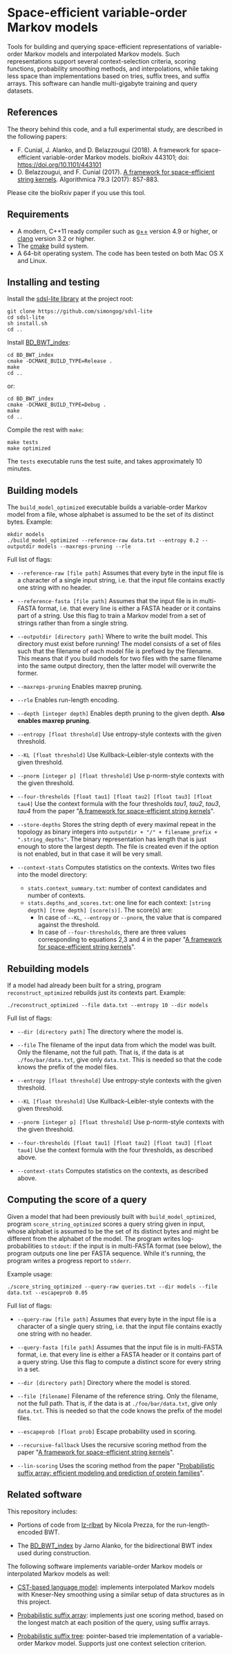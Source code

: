 Space-efficient variable-order Markov models
=========

Tools for building and querying space-efficient representations of variable-order Markov models and interpolated Markov models. Such representations support several context-selection criteria, scoring functions, probability smoothing methods, and interpolations, while taking less space than implementations based on tries, suffix trees, and suffix arrays. This software can handle multi-gigabyte training and query datasets.

References
------------

The theory behind this code, and a full experimental study, are described in the following papers:

* F. Cunial, J. Alanko, and D. Belazzougui (2018). A framework for space-efficient variable-order Markov models. bioRxiv 443101; doi: https://doi.org/10.1101/443101
* D. Belazzougui, and F. Cunial (2017). [A framework for space-efficient string kernels](https://link.springer.com/article/10.1007/s00453-017-0286-4). Algorithmica 79.3 (2017): 857-883.

Please cite the bioRxiv paper if you use this tool.


Requirements
------------

* A modern, C++11 ready compiler such as [g++](https://gcc.gnu.org) version 4.9 or higher, or [clang](https://clang.llvm.org) version 3.2 or higher.
* The [cmake][cmake] build system.
* A 64-bit operating system. The code has been tested on both Mac OS X and Linux.


Installing and testing
------------

Install the [sdsl-lite library](https://github.com/simongog/sdsl-lite) at the project root:

```
git clone https://github.com/simongog/sdsl-lite
cd sdsl-lite
sh install.sh
cd ..
```

Install [BD_BWT_index](https://github.com/jnalanko/BD_BWT_index):

```
cd BD_BWT_index
cmake -DCMAKE_BUILD_TYPE=Release .
make
cd ..
```

or:

```
cd BD_BWT_index
cmake -DCMAKE_BUILD_TYPE=Debug . 
make
cd ..
```

Compile the rest with `make`:

```
make tests
make optimized
```

The `tests` executable runs the test suite, and takes approximately 10 minutes.



Building models
------------

The `build_model_optimized` executable builds a variable-order Markov model from a file, whose alphabet is assumed to be the set of its distinct bytes. Example:

```
mkdir models
./build_model_optimized --reference-raw data.txt --entropy 0.2 --outputdir models --maxreps-pruning --rle
```

Full list of flags:

* `--reference-raw [file path]` Assumes that every byte in the input file is a character of a single input string, i.e. that the input file contains exactly one string with no header.

* `--reference-fasta [file path]` Assumes that the input file is in multi-FASTA format, i.e. that every line is either a FASTA header or it contains part of a string. Use this flag to train a Markov model from a set of strings rather than from a single string.
    
* `--outputdir [directory path]` Where to write the built model. This directory must exist before running! The model consists of a set of files such that the filename of each model file is prefixed by the filename. This means that if you build models for two files with the same filename into the same output directory, then the latter model will overwrite the former.
     
* `--maxreps-pruning` Enables maxrep pruning.
    
* `--rle` Enables run-length encoding.
    
* `--depth [integer depth]` Enables depth pruning to the given depth. **Also enables maxrep pruning**.
   
* `--entropy [float threshold]` Use entropy-style contexts with the given threshold.
   
* `--KL [float threshold]` Use Kullback–Leibler-style contexts with the given threshold.
    
* `--pnorm [integer p] [float threshold]` Use p-norm-style contexts with the given threshold.
    
* `--four-thresholds [float tau1] [float tau2] [float tau3] [float tau4]` Use the context formula with the four thresholds *tau1*, *tau2*, *tau3*, *tau4* from the paper "[A framework for space-efficient string kernels][KERNELSPAPER]".
    
* `--store-depths` Stores the string depth of every maximal repeat in the topology as binary integers into `outputdir + "/" + filename_prefix + ".string_depths"`. The binary representation has length that is just enough to store the largest depth.    The file is created even if the option is not enabled, but in that case it will be very small.

* `--context-stats` Computes statistics on the contexts. Writes two files into the model directory:
  * `stats.context_summary.txt`: number of context candidates and number of contexts.
  * `stats.depths_and_scores.txt`: one line for each context: `[string depth] [tree depth] [score(s)]`. The score(s) are:
    * In case of `--KL`, `--entropy` or `--pnorm`, the value that is compared against the threshold. 
    * In case of `--four-thresholds`, there are three values corresponding to equations 2,3 and 4 in the paper "[A framework for space-efficient string kernels][KERNELSPAPER]".


Rebuilding models
------------

If a model had already been built for a string, program `reconstruct_optimized` rebuilds just its contexts part. Example:

```
./reconstruct_optimized --file data.txt --entropy 10 --dir models
```

Full list of flags:

* `--dir [directory path]` The directory where the model is.

* `--file` The filename of the input data from which the model was built. Only the
    filename, not the full path. That is, if the data is at `./foo/bar/data.txt`,
    give only `data.txt`. This is needed so that the code knows the prefix of the 
    model files.
    
* `--entropy [float threshold]` Use entropy-style contexts with the given threshold.
   
* `--KL [float threshold]` Use Kullback–Leibler-style contexts with the given threshold.
    
* `--pnorm [integer p] [float threshold]` Use p-norm-style contexts with the given threshold.
    
* `--four-thresholds [float tau1] [float tau2] [float tau3] [float tau4]` Use the context formula with the four thresholds, as described above.

* `--context-stats` Computes statistics on the contexts, as described above.



Computing the score of a query
---------

Given a model that had been previously built with `build_model_optimized`, program `score_string_optimized` scores a query string given in input, whose alphabet is assumed to be the set of its distinct bytes and might be different from the alphabet of the model. The program writes log-probabilities to `stdout`: if the input is in multi-FASTA format (see below), the program outputs one line per FASTA sequence. While it's running, the program writes a progress report to `stderr`. 

Example usage:

```
./score_string_optimized --query-raw queries.txt --dir models --file data.txt --escapeprob 0.05
```

Full list of flags:

* `--query-raw [file path]` Assumes that every byte in the input file is a character of a single query string, i.e. that the input file contains exactly one string with no header.

* `--query-fasta [file path]` Assumes that the input file is in multi-FASTA format, i.e. that every line is either a FASTA header or it contains part of a query string. Use this flag to compute a distinct score for every string in a set.
      
* `--dir [directory path]` Directory where the model is stored.
    
* `--file [filename]` Filename of the reference string. Only the filename, not the full path. 
    That is, if the data is at `./foo/bar/data.txt`, give only `data.txt`. This 
    is needed so that the code knows the prefix of the model files.

* `--escapeprob [float prob]` Escape probability used in scoring.

* `--recursive-fallback` Uses the recursive scoring method from the paper "[A framework for space-efficient string kernels][KERNELSPAPER]".

* `--lin-scoring` Uses the scoring method from the paper "[Probabilistic suffix array: efficient modeling and prediction of protein families][SAPAPER]".


[KERNELSPAPER]: https://link.springer.com/article/10.1007/s00453-017-0286-4 "A framework for space-efficient string kernels"
[SAPAPER]: https://academic.oup.com/bioinformatics/article/28/10/1314/211256 "Probabilistic suffix array: efficient modeling and prediction of protein families"
[PREZZA]: https://github.com/nicolaprezza/lz-rlbwt
[cmake]: http://www.cmake.org/ "CMake tool"

<!---
If there is a problem with some of the flags maybe I updated the flags but forgot
to update this documentation, or maybe I typoed something. In this case please check
the main-function in score_string.cpp to see what the flags really are and how they 
are parsed.    
    
If there is a problem with some of the flags maybe I updated the flags but forgot
to update this documentation, or maybe I typoed something. In this case please check
the main-function in build_model.cpp to see what the flags really are and how they 
are parsed.
-->



Related software
---------

This repository includes:

* Portions of code from [lz-rlbwt][PREZZA] by Nicola Prezza, for the run-length-encoded BWT.

* The [BD_BWT_index](https://github.com/jnalanko/BD_BWT_index) by Jarno Alanko, for the bidirectional BWT index used during construction.

The following software implements variable-order Markov models or interpolated Markov models as well:

* [CST-based language model](https://github.com/eehsan/cstlm): implements interpolated Markov models with Kneser-Ney smoothing using a similar setup of data structures as in this project.

* [Probabilistic suffix array](http://community.wvu.edu/~daadjeroh/projects/): implements just one scoring method, based on the longest match at each position of the query, using suffix arrays. 

* [Probabilistic suffix tree](http://bejerano.stanford.edu/resources.html): pointer-based trie implementation of a variable-order Markov model. Supports just one context selection criterion.
